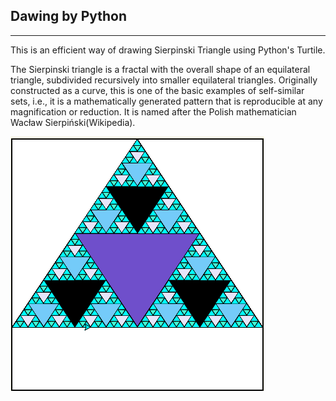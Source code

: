 ## Dawing by Python
-----------------------------------------------------------------------------------
This is an efficient way of drawing Sierpinski Triangle using Python's Turtile. 

The Sierpinski triangle is a fractal with the overall shape of an equilateral triangle, subdivided recursively into smaller equilateral triangles. Originally constructed as a curve, this is one of the basic examples of self-similar sets, i.e., it is a mathematically generated pattern that is reproducible at any magnification or reduction. It is named after the Polish mathematician Wacław Sierpiński(Wikipedia).


![my painting result](F1.png)
